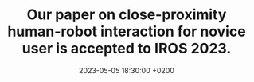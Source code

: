 ---
title: >-
    Our paper on close-proximity human-robot interaction for novice user is accepted to IROS 2023.
date: 2023-05-05 18:30:00 +0200
---
